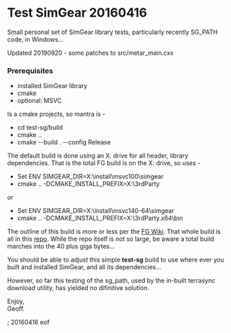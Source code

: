 # Test SimGear 20160416

Small personal set of SimGear library tests, particularly recently SG_PATH code, in Windows...

Updated 20190920 - some patches to src/metar_main.cxx

### Prerequisites

 - installed SimGear library
 - cmake
 - optional: MSVC
 
Is a cmake projects, so mantra is -

 - cd test-sg/build
 - cmake ..
 - cmake --build . --config Release

The default build is done using an X: drive for all header, library dependencies. That is the total FG build is on the X: drive, so uses -

 - Set ENV SIMGEAR_DIR=X:\install\msvc100\simgear
 - cmake .. -DCMAKE_INSTALL_PREFIX=X:\3rdParty

or

 - Set ENV SIMGEAR_DIR=X:\install\msvc140-64\simgear
 - cmake .. -DCMAKE_INSTALL_PREFIX=X:\3rdParty.x64\bin
 
The outline of this build is more or less per the [FG Wiki](http://wiki.flightgear.org/Building_using_CMake_-_Windows). That whole build is all in this [repo](https://gitlab.com/fgtools/fg-win). While the repo itself is not so large, be aware a total build marches into the 40 plus giga bytes...

You should be able to adjust this simple **test-sg** build to use where ever you built and installed SimGear, and all its dependencies...

However, so far this testing of the sg_path, used by the in-built terrasync download utility, has yielded no difinitive solution.

Enjoy,  
Geoff.

; 20160416 eof
